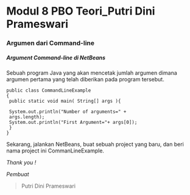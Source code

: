 # Modul 8 PBO Teori_Putri Dini Prameswari

### Argumen dari Command-line

##### Argument Command-line di NetBeans 
Sebuah program Java yang akan mencetak jumlah argumen dimana argumen pertama yang telah diberikan pada program tersebut. 
    
    public class CommandLineExample 
    { 
     public static void main( String[] args ){ 
     
     System.out.println("Number of arguments=" + 
     args.length); 
     System.out.println("First Argument="+ args[0]); 
     } 
    } 

Sekarang, jalankan NetBeans, buat sebuah project yang baru, dan beri nama project ini CommanLineExample. 
 
*Thank you !*

*Pembuat*
> Putri Dini Prameswari